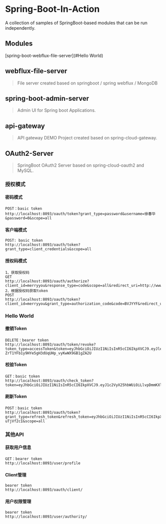 # Spring-Boot-In-Action

A collection of samples of SpringBoot-based modules that can be run independently.    

## Modules

[spring-boot-webflux-file-server](#Hello World)

## 

## webflux-file-server

> File server created based on springboot / spring webflux / MongoDB


## spring-boot-admin-server
> Admin UI for Spring boot Applications.

## api-gateway
> API gateway DEMO Project created based on spring-cloud-gateway.

## OAuth2-Server

> SpringBoot OAuth2 Server based on spring-cloud-oauth2 and MySQL.

### 授权模式

#### 密码模式

```
POST：basic token
http://localhost:8093/oauth/token?grant_type=password&username=徐春华&password=0&scope=all
```

#### 客户端模式

```
POST: basic token
http://localhost:8093/oauth/token?grant_type=client_credentials&scope=all
```

#### 授权码模式

```
1、获取授权码
GET
http://localhost:8093/oauth/authorize?client_id=merryyou&response_type=code&scope=all&redirect_uri=http://www.baidu.com
2、根据授权码获取token
POST
http://localhost:8093/oauth/token?client_id=merryyou&grant_type=authorization_code&code=BVJYYF&redirect_uri=http://www.baidu.com&scope=all&client_secret=merryyou
```

### <span id="jump">Hello World</span>

#### 撤销Token

```
DELETE：bearer token
http://localhost:8093/oauth/token/revoke?token_type=accessToken&token=eyJhbGciOiJIUzI1NiIsInR5cCI6IkpXVCJ9.eyJleHAiOjE1Njk1NzgxNDUsImJsb2ciOiJodHRwczovL2xvbmdmZWl6aGVuZy5naXRodWIuaW8vIiwidXNlcl9uYW1lIjoiYWRtaW4wMDAxIiwianRpIjoiMTA5OThiMGQtMTY3Ni00Y2NlLWJkNzctMTU1ODk1NGM4NWE3IiwiY2xpZW50X2lkIjoibWVycnl5b3UiLCJzY29wZSI6WyJhbGwiXX0.j1s-ZrT1YFb1y9HYe5gH3dUqUHp_vyKwWX9GB1gZA2U
```

#### 校验Token

```
GET：basic token
http://localhost:8093/oauth/check_token?token=eyJhbGciOiJIUzI1NiIsInR5cCI6IkpXVCJ9.eyJ1c2VyX25hbWUiOiLlvpDmmKXljY4iLCJzY29wZSI6WyJhbGwiXSwiZXhwIjoxNTcwNTA0OTE2LCJ0YWJsZV9hdXRob3JpdHkiOlsiVEFCTEUxIiwiVEFCTEUyIl0sImF1dGhvcml0aWVzIjpbIlRBQkxFMSIsIlRBQkxFMiJdLCJqdGkiOiJiM2FkY2IxOS00NzczLTRmYWItYmUzMC04MTAxYjgxZDZkYTYiLCJjbGllbnRfaWQiOiJtZXJyeXlvdSJ9.iEfNpLt9OB4QnX7CjoY06owXXklpnVDRhFXI2HTHUr8
```

#### 刷新Token

```
POST：basic token
http://localhost:8093/oauth/token?grant_type=refresh_token&refresh_token=eyJhbGciOiJIUzI1NiIsInR5cCI6IkpXVCJ9.eyJ1c2VyX25hbWUiOiI5OWFkbWluOSIsInNjb3BlIjpbImFsbCJdLCJhdGkiOiJiNGQyZTYzMy0xMjMzLTQ4NDEtOTQyOS04YTA2ZjQ0YTRjNGUiLCJleHAiOjE1Njk5MzIxMzAsImJsb2ciOiJodHRwczovL2xvbmdmZWl6aGVuZy5naXRodWIuaW8vIiwianRpIjoiYmFhMDUyZTktNjE1NS00Nzk2LTllNzAtMzUwN2E2MzE3NjZiIiwiY2xpZW50X2lkIjoibWVycnl5b3UifQ.cZEFc_hqjeq4r1jbfG5jhWgUcX_7JZ0D41-uTjVf2cI&scope=all
```

### 其他API

#### 获取用户信息

```
GET：bearer token
http://localhost:8093/user/profile
```

#### Client管理

```
bearer token
http://localhost:8093/oauth/client/
```

#### 用户权限管理

```
bearer token
http://localhost:8093/user/authority/
```

